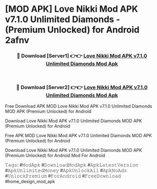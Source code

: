 # [MOD APK] Love Nikki Mod APK v7.1.0 Unlimited Diamonds - (Premium Unlocked) for Android 2afnv



<div align="center">
<h3>🔴 Download [Server1] 👉👉 <a href="https://momento.my/?title=Love_Nikki_Mod_APK_v7.1.0_Unlimited_Diamonds">Love Nikki Mod APK v7.1.0 Unlimited Diamonds Mod Apk</a></h3><br>

<h3>🔴 Download [Server2] 👉👉 <a href="https://momento.my/?title=Love_Nikki_Mod_APK_v7.1.0_Unlimited_Diamonds">Love Nikki Mod APK v7.1.0 Unlimited Diamonds Mod Apk</a></h3>
</div>



Free Download APK MOD Love Nikki Mod APK v7.1.0 Unlimited Diamonds MOD APK (Premium Unlocked) for Android

Download Love Nikki Mod APK v7.1.0 Unlimited Diamonds MOD APK (Premium Unlocked) for Android

Free APK MOD Love Nikki Mod APK v7.1.0 Unlimited Diamonds MOD APK (Premium Unlocked) for Android

Download Love Nikki Mod APK v7.1.0 Unlimited Diamonds MOD APK (Premium Unlocked) for Android Mod For Android

𝚃𝚊𝚐𝚜: #𝙼𝚘𝚍𝙰𝚙𝚔 #𝙳𝚘𝚠𝚗𝚕𝚘𝚊𝚍𝙼𝚘𝚍𝙰𝚙𝚔 #𝙰𝚙𝚔𝙻𝚊𝚝𝚎𝚜𝚝𝚅𝚎𝚛𝚜𝚒𝚘𝚗 #𝙰𝚙𝚔𝚄𝚗𝚕𝚒𝚖𝚒𝚝𝚎𝚍𝙼𝚘𝚗𝚎𝚢 #𝙰𝚙𝚔𝚄𝚗𝚕𝚘𝚌𝚔𝙰𝚕𝚕 #𝙰𝚙𝚔𝙽𝚘𝙰𝚍𝚜 #𝚄𝚗𝚕𝚘𝚌𝚔𝙿𝚛𝚎𝚖𝚒𝚞𝚖 #𝙵𝚘𝚛𝙰𝚗𝚍𝚛𝚘𝚒𝚍 #𝙵𝚛𝚎𝚎𝙳𝚘𝚠𝚗𝚕𝚘𝚊𝚍 #home_design_mod_apk
